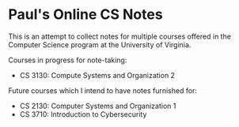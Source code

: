 # Paul's Online CS Notes

This is an attempt to collect notes for multiple courses offered in the Computer Science program at the University of Virginia.

Courses in progress for note-taking:
* CS 3130: Compute Systems and Organization 2

Future courses which I intend to have notes furnished for:
* CS 2130: Computer Systems and Organization 1
* CS 3710: Introduction to Cybersecurity

